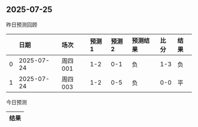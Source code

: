 

 ## 2025-07-25

昨日预测回顾

|    | 日期         | 场次    | 预测1   | 预测2   | 预测结果   | 比分   | 结果   |
|---:|:-----------|:------|:------|:------|:-------|:-----|:-----|
|  0 | 2025-07-24 | 周四001 | 1-2   | 0-1   | 负      | 1-3  | 负    |
|  1 | 2025-07-24 | 周四003 | 1-2   | 0-5   | 负      | 0-0  | 平    |

今日预测

| 结果   |
|------|